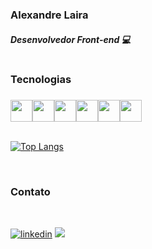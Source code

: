 ### Alexandre Laira
##### Desenvolvedor Front-end 💻
#

### Tecnologias
###

<div style='display: flex'>
<img src="https://cdn.jsdelivr.net/gh/devicons/devicon/icons/html5/html5-original.svg" width='35px' />
<img src="https://cdn.jsdelivr.net/gh/devicons/devicon/icons/css3/css3-original.svg" width='35px'/>
<img src="https://cdn.jsdelivr.net/gh/devicons/devicon/icons/javascript/javascript-original.svg" width='35px'/>
<img src="https://cdn.jsdelivr.net/gh/devicons/devicon/icons/python/python-original.svg" width='35px'/>
<img src="https://cdn.jsdelivr.net/gh/devicons/devicon/icons/vuejs/vuejs-original.svg" width='35px'/>
<img src="https://cdn.jsdelivr.net/gh/devicons/devicon/icons/sass/sass-original.svg" width='35px'/>
 </div>      
<br>

[![Top Langs](https://github-readme-stats.vercel.app/api/top-langs/?username=alexandrelaira&hide=hack,php&theme=onedark)](https://github.com/alexandrelaira/github-readme-stats)

<br>

### Contato
<br>

[![linkedin](https://img.shields.io/badge/LinkedIn-0077B5?style=for-the-badge&logo=linkedin&logoColor=white
)](https://www.linkedin.com/in/alexandrelaira/)
<a href = "mailto:contato@alexandrelaira "><img src="https://img.shields.io/badge/Gmail-D14836?style=for-the-badge&logo=gmail&logoColor=white" target="_blank"></a>
